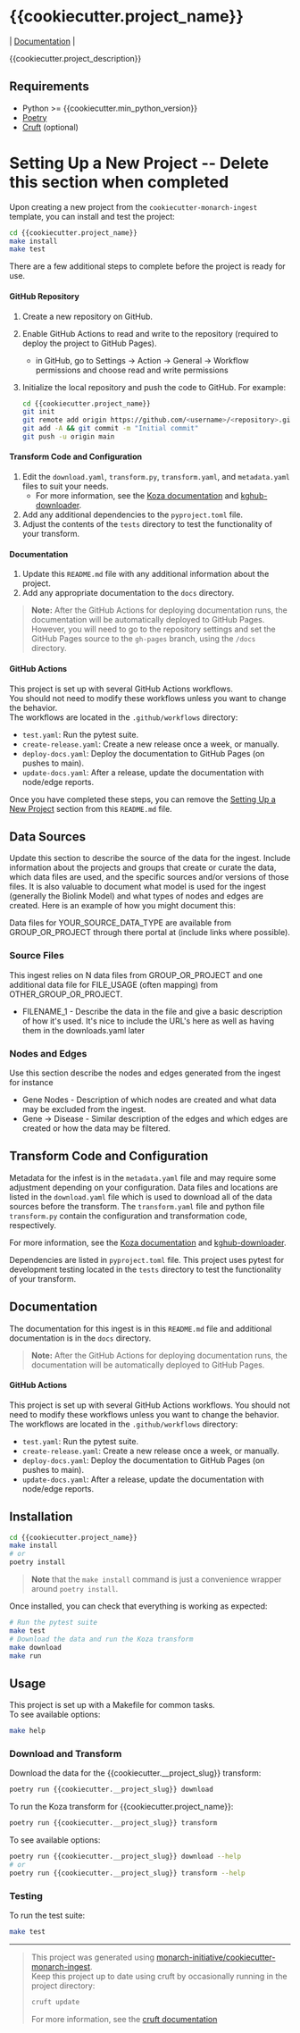 # {{cookiecutter.project_name}}

| [Documentation](https://{{cookiecutter.github_org_name}}.github.io/{{cookiecutter.__repo_name}}) |

{{cookiecutter.project_description}}

## Requirements

- Python >= {{cookiecutter.min_python_version}}
- [Poetry](https://python-poetry.org/docs/#installation)
- [Cruft](https://cruft.github.io/cruft/#installation) (optional)

# Setting Up a New Project -- Delete this section when completed

Upon creating a new project from the `cookiecutter-monarch-ingest` template, you can install and test the project:

```bash
cd {{cookiecutter.project_name}}
make install
make test
```

There are a few additional steps to complete before the project is ready for use.

#### GitHub Repository

1. Create a new repository on GitHub.
1. Enable GitHub Actions to read and write to the repository (required to deploy the project to GitHub Pages).
   - in GitHub, go to Settings -> Action -> General -> Workflow permissions and choose read and write permissions
1. Initialize the local repository and push the code to GitHub. For example:

   ```bash
   cd {{cookiecutter.project_name}}
   git init
   git remote add origin https://github.com/<username>/<repository>.git
   git add -A && git commit -m "Initial commit"
   git push -u origin main
   ```

#### Transform Code and Configuration

1. Edit the `download.yaml`, `transform.py`, `transform.yaml`, and `metadata.yaml` files to suit your needs.
   - For more information, see the [Koza documentation](https://koza.monarchinitiative.org) and [kghub-downloader](https://github.com/monarch-initiative/kghub-downloader).
1. Add any additional dependencies to the `pyproject.toml` file.
1. Adjust the contents of the `tests` directory to test the functionality of your transform.

#### Documentation

1. Update this `README.md` file with any additional information about the project.
1. Add any appropriate documentation to the `docs` directory.

> **Note:** After the GitHub Actions for deploying documentation runs, the documentation will be automatically deployed to GitHub Pages.  
> However, you will need to go to the repository settings and set the GitHub Pages source to the `gh-pages` branch, using the `/docs` directory.

#### GitHub Actions

This project is set up with several GitHub Actions workflows.  
You should not need to modify these workflows unless you want to change the behavior.  
The workflows are located in the `.github/workflows` directory:

- `test.yaml`: Run the pytest suite.
- `create-release.yaml`: Create a new release once a week, or manually.
- `deploy-docs.yaml`: Deploy the documentation to GitHub Pages (on pushes to main).
- `update-docs.yaml`: After a release, update the documentation with node/edge reports.

Once you have completed these steps, you can remove the [Setting Up a New Project](#setting-up-a-new-project) section from this `README.md` file.

## Data Sources
Update this section to describe the source of the data for the ingest. Include information about the projects and groups that create or curate the data, which data files are used, and the specific sources and/or versions of those files. It is also valuable to document what model is used for the ingest (generally the Biolink Model) and what types of nodes and edges are created. Here is an example of how you might document this:

Data files for YOUR_SOURCE_DATA_TYPE are available from GROUP_OR_PROJECT through there portal at (include links where possible).

### Source Files
This ingest relies on N data files from GROUP_OR_PROJECT and one additional data file for FILE_USAGE (often mapping) from OTHER_GROUP_OR_PROJECT.
  - FILENAME_1 - Describe the data in the file and give a basic description of how it's used. It's nice to include the URL's here as well as having them in the downloads.yaml later

### Nodes and Edges
Use this section describe the nodes and edges generated from the ingest for instance
 - Gene Nodes - Description of which nodes are created and what data may be excluded from the ingest.
 - Gene → Disease - Similar description of the edges and which edges are created or how the data may be filtered.

## Transform Code and Configuration
Metadata for the infest is in the `metadata.yaml` file and may require some adjustment depending on your configuration. Data files and locations are listed in the `download.yaml` file which is used to download all of the data sources before the transform. The `transform.yaml` file and python file `transform.py` contain the configuration and transformation code, respectively. 

For more information, see the [Koza documentation](https://koza.monarchinitiative.org) and [kghub-downloader](https://github.com/monarch-initiative/kghub-downloader).

Dependencies are listed in `pyproject.toml` file. This project uses pytest for development testing located in the `tests` directory to test the functionality of your transform.

## Documentation
The documentation for this ingest is in this `README.md` file and additional documentation is in the `docs` directory.

> **Note:** After the GitHub Actions for deploying documentation runs, the documentation will be automatically deployed to GitHub Pages.  

#### GitHub Actions

This project is set up with several GitHub Actions workflows.
You should not need to modify these workflows unless you want to change the behavior.
The workflows are located in the `.github/workflows` directory:

- `test.yaml`: Run the pytest suite.
- `create-release.yaml`: Create a new release once a week, or manually.
- `deploy-docs.yaml`: Deploy the documentation to GitHub Pages (on pushes to main).
- `update-docs.yaml`: After a release, update the documentation with node/edge reports.

## Installation

```bash
cd {{cookiecutter.project_name}}
make install
# or
poetry install
```

> **Note** that the `make install` command is just a convenience wrapper around `poetry install`.

Once installed, you can check that everything is working as expected:

```bash
# Run the pytest suite
make test
# Download the data and run the Koza transform
make download
make run
```

## Usage

This project is set up with a Makefile for common tasks.  
To see available options:

```bash
make help
```

### Download and Transform

Download the data for the {{cookiecutter.__project_slug}} transform:

```bash
poetry run {{cookiecutter.__project_slug}} download
```

To run the Koza transform for {{cookiecutter.project_name}}:

```bash
poetry run {{cookiecutter.__project_slug}} transform
```

To see available options:

```bash
poetry run {{cookiecutter.__project_slug}} download --help
# or
poetry run {{cookiecutter.__project_slug}} transform --help
```

### Testing

To run the test suite:

```bash
make test
```

---

> This project was generated using [monarch-initiative/cookiecutter-monarch-ingest](https://github.com/monarch-initiative/cookiecutter-monarch-ingest).  
> Keep this project up to date using cruft by occasionally running in the project directory:
>
> ```bash
> cruft update
> ```
>
> For more information, see the [cruft documentation](https://cruft.github.io/cruft/#updating-a-project)
